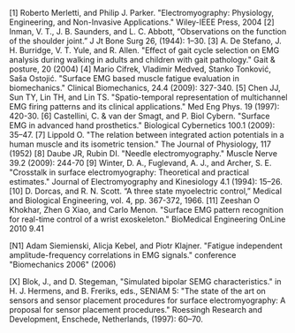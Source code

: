 [1] Roberto Merletti, and Philip J. Parker. "Electromyography: Physiology, Engineering, and Non-Invasive Applications." Wiley-IEEE Press, 2004
[2] Inman, V. T., J. B. Saunders, and L. C. Abbott, “Observations on the function of the shoulder
joint.” J Jt Bone Surg 26, (1944): 1–30.
[3] A. De Stefano, J. H. Burridge, V. T. Yule, and R. Allen. "Effect of gait cycle selection on EMG analysis during walking in adults and children with gait pathology." Gait & posture, 20 (2004)
[4] Mario Cifrek, Vladimir Medved, Stanko Tonković, Saša Ostojić. "Surface EMG based muscle fatigue evaluation in biomechanics." Clinical Biomechanics, 24.4 (2009): 327-340.
[5] Chen JJ, Sun TY, Lin TH, and Lin TS. "Spatio-temporal representation of multichannel EMG firing patterns and its clinical applications." Med Eng Phys. 19 (1997): 420-30.
[6] Castellini, C. & van der Smagt, and P. Biol Cybern. "Surface EMG in advanced hand prosthetics." Biological Cybernetics 100.1 (2009): 35–47.
[7] Lippold O. "The relation between integrated action potentials in a human muscle and its isometric tension." The Journal of Physiology, 117 (1952)
[8] Daube JR, Rubin DI. "Needle electromyography." Muscle Nerve 39.2 (2009): 244-70
[9] Winter, D. A., Fuglevand, A. J., and Archer, S. E. "Crosstalk in surface electromyography: Theoretical and practical estimates." Journal of Electromyography and Kinesiology 4.1 (1994): 15–26. 
[10] D. Dorcas, and R. N. Scott. “A  three  state  myoelectric  control,” Medical and Biological Engineering, vol. 4, pp. 367-372, 1966. 
[11] Zeeshan O Khokhar, Zhen G Xiao, and Carlo Menon. "Surface EMG pattern recognition for real-time control of a wrist exoskeleton." BioMedical Engineering OnLine 2010 9.41

[N1] Adam Siemienski, Alicja Kebel, and Piotr Klajner. "Fatigue independent amplitude-frequency correlations in EMG signals." conference "Biomechanics 2006" (2006)

[X] Blok, J., and D. Stegeman, "Simulated bipolar SEMG characteristics." in H. J. Hermens, and
B. Freriks, eds., SENIAM 5: "The state of the art on sensors and sensor placement procedures
for surface electromyography: A proposal for sensor placement procedures." Roessingh Research
and Development, Enschede, Netherlands, (1997): 60–70.
